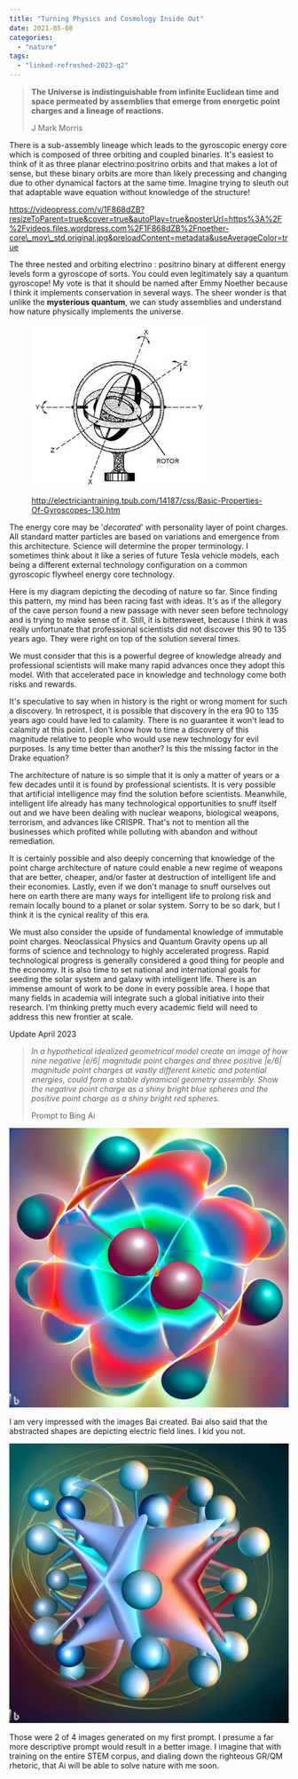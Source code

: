 ```yaml
---
title: "Turning Physics and Cosmology Inside Out"
date: 2021-05-08
categories: 
  - "nature"
tags: 
  - "linked-refreshed-2023-q2"
---
```


> **The Universe is indistinguishable from infinite Euclidean time and space permeated by assemblies that emerge from energetic point charges and a lineage of reactions.**
> 
> J Mark Morris

There is a sub-assembly lineage which leads to the gyroscopic energy core which is composed of three orbiting and coupled binaries. It's easiest to think of it as three planar electrino:positrino orbits and that makes a lot of sense, but these binary orbits are more than likely precessing and changing due to other dynamical factors at the same time. Imagine trying to sleuth out that adaptable wave equation without knowledge of the structure!

https://videopress.com/v/1F868dZB?resizeToParent=true&cover=true&autoPlay=true&posterUrl=https%3A%2F%2Fvideos.files.wordpress.com%2F1F868dZB%2Fnoether-core\_mov\_std.original.jpg&preloadContent=metadata&useAverageColor=true

The three nested and orbiting electrino : positrino binary at different energy levels form a gyroscope of sorts. You could even legitimately say a quantum gyroscope! My vote is that it should be named after Emmy Noether because I think it implements conservation in several ways. The sheer wonder is that unlike the **mysterious quantum**, we can study assemblies and understand how nature physically implements the universe.

<figure>

![](images/14187_130_1.jpg)

<figcaption>

http://electriciantraining.tpub.com/14187/css/Basic-Properties-Of-Gyroscopes-130.htm

</figcaption>

</figure>

The energy core may be '_decorated_' with personality layer of point charges. All standard matter particles are based on variations and emergence from this architecture. Science will determine the proper terminology. I sometimes think about it like a series of future Tesla vehicle models, each being a different external technology configuration on a common gyroscopic flywheel energy core technology.

Here is my diagram depicting the decoding of nature so far. Since finding this pattern, my mind has been racing fast with ideas. It's as if the allegory of the cave person found a new passage with never seen before technology and is trying to make sense of it. Still, it is bittersweet, because I think it was really unfortunate that professional scientists did not discover this 90 to 135 years ago. They were right on top of the solution several times.

We must consider that this is a powerful degree of knowledge already and professional scientists will make many rapid advances once they adopt this model. With that accelerated pace in knowledge and technology come both risks and rewards.

It's speculative to say when in history is the right or wrong moment for such a discovery. In retrospect, it is possible that discovery in the era 90 to 135 years ago could have led to calamity. There is no guarantee it won't lead to calamity at this point. I don't know how to time a discovery of this magnitude relative to people who would use new technology for evil purposes. Is any time better than another? Is this the missing factor in the Drake equation?

The architecture of nature is so simple that it is only a matter of years or a few decades until it is found by professional scientists. It is very possible that artificial intelligence may find the solution before scientists. Meanwhile, intelligent life already has many technological opportunities to snuff itself out and we have been dealing with nuclear weapons, biological weapons, terrorism, and advances like CRISPR. That's not to mention all the businesses which profited while polluting with abandon and without remediation.

It is certainly possible and also deeply concerning that knowledge of the point charge architecture of nature could enable a new regime of weapons that are better, cheaper, and/or faster at destruction of intelligent life and their economies. Lastly, even if we don't manage to snuff ourselves out here on earth there are many ways for intelligent life to prolong risk and remain locally bound to a planet or solar system. Sorry to be so dark, but I think it is the cynical reality of this era.

We must also consider the upside of fundamental knowledge of immutable point charges. Neoclassical Physics and Quantum Gravity opens up all forms of science and technology to highly accelerated progress. Rapid technological progress is generally considered a good thing for people and the economy. It is also time to set national and international goals for seeding the solar system and galaxy with intelligent life. There is an immense amount of work to be done in every possible area. I hope that many fields in academia will integrate such a global initiative into their research. I'm thinking pretty much every academic field will need to address this new frontier at scale.

Update April 2023

> _In a hypothetical idealized geometrical model create an image of how nine negative |e/6| magnitude point charges and three positive |e/6| magnitude point charges at vastly different kinetic and potential energies, could form a stable dynamical geometry assembly. Show the negative point charge as a shiny bright blue spheres and the positive point charge as a shiny bright red spheres._
> 
> Prompt to Bing Ai

![](images/5f032f2d-5037-4c81-bb05-bbeb86421888.jpeg)

I am very impressed with the images Bai created. Bai also said that the abstracted shapes are depicting electric field lines. I kid you not.

![](images/c0be585b-4b85-4800-a14e-a1a569b35489.jpeg)

Those were 2 of 4 images generated on my first prompt. I presume a far more descriptive prompt would result in a better image. I imagine that with training on the entire STEM corpus, and dialing down the righteous GR/QM rhetoric, that Ai will be able to solve nature with me soon.

[](https://twitter.com/J_Mark_Morris/status/1642320124760735746)

[](https://twitter.com/J_Mark_Morris/status/1642310504059228161/photo/1)
